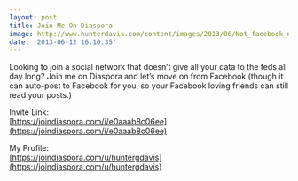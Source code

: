 ```yaml
---
layout: post
title: Join Me On Diaspora
image: http://www.hunterdavis.com/content/images/2013/06/Not_facebook_not_like_thumbs_down.png
date: '2013-06-12 16:10:35'
---
```



Looking to join a social network that doesn’t give all your data to the feds all day long? Join me on Diaspora and let’s move on from Facebook (though it can auto-post to Facebook for you, so your Facebook loving friends can still read your posts.)

Invite Link:  
[https://joindiaspora.com/i/e0aaab8c06ee](https://joindiaspora.com/i/e0aaab8c06ee)

My Profile:  
[https://joindiaspora.com/u/huntergdavis](https://joindiaspora.com/u/huntergdavis)


